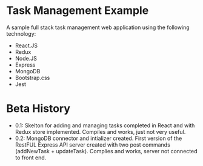 # Task Management Example 
A sample full stack task management web application using the following technology:
- React.JS
- Redux
- Node.JS
- Express
- MongoDB
- Bootstrap.css
- Jest

# Beta History
- 0.1: Skelton for adding and managing tasks completed in React and with Redux store implemented. Compiles and works, just not very useful.
- 0.2: MongoDB connector and intializer created. First version of the RestFUL Express API server created with two post commands (addNewTask + updateTask). Complies and works, server not connected to front end.
